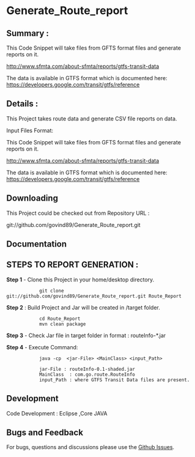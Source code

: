 # Generate_Route_report

Summary :
-----------

This Code Snippet will take  files from GFTS format files and generate reports on it. 

http://www.sfmta.com/about-sfmta/reports/gtfs-transit-data

The data is available in GTFS format which is documented here:
https://developers.google.com/transit/gtfs/reference

Details :
-----------

This Project takes route data and generate CSV file reports on data.

Input Files Format:

This Code Snippet will take files from GFTS format files and generate reports on it.

http://www.sfmta.com/about-sfmta/reports/gtfs-transit-data

The data is available in GTFS format which is documented here: https://developers.google.com/transit/gtfs/reference


Downloading
-----------

This Project could be checked out from Repository URL :

git://github.com/govind89/Generate_Route_report.git

Documentation
-------------


STEPS TO REPORT GENERATION :
-----------

**Step 1** - Clone this Project in your home/desktop directory. 

				git clone git://github.com/govind89/Generate_Route_report.git Route_Report

**Step 2** : Build Project and Jar will be created in /target folder.

				cd Route_Report
				mvn clean package

**Step 3** - Check Jar file in target folder in format : routeInfo-*.jar

**Step 4** - Execute  Command:
				
				java -cp  <jar-File> <MainClass> <input_Path>
				
				jar-File : routeInfo-0.1-shaded.jar
				MainClass  : com.go.route.RouteInfo
				input_Path : where GTFS Transit Data files are present.
				

Development
-----------
Code Development : Eclipse ,Core JAVA

Bugs and Feedback
-----------
For bugs, questions and discussions please use the [Github Issues](https://github.com/govind89/Generate_Route_report/issues).


